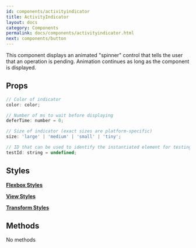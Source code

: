 ```yaml
---
id: components/activityindicator
title: ActivityIndicator
layout: docs
category: Components
permalink: docs/components/activityindicator.html
next: components/button
---
```


This component displays an animated "spinner" control that tells the user that an operation is pending. Animation continues as long as the component is displayed.

## Props
``` javascript
// Color of indicator
color: color;

// Number of ms to wait before displaying
deferTime: number = 0;

// Size of indicator (exact sizes are platform-specific)
size: 'large' | 'medium' | 'small' | 'tiny';

// ID that can be used to identify the instantiated element for testing purposes.
testId: string = undefined;
```

## Styles
[**Flexbox Styles**](/reactxp/docs/styles.html#flexbox-style-attributes)

[**View Styles**](/reactxp/docs/styles.html#view-style-attributes)

[**Transform Styles**](/reactxp/docs/styles.html#transform-style-attributes)


## Methods
No methods

